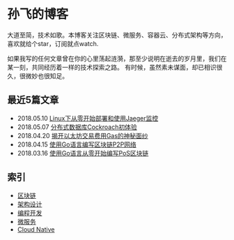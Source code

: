 # 孙飞的博客
大道至简，技术如歌。本博客关注区块链、微服务、容器云、分布式架构等方向，喜欢就给个star，订阅就点watch.

如果我写的任何文章曾在你的心里荡起涟漪，那至少说明在逝去的岁月里，我们在某一刻，共同经历着一样的技术探索之路。
有时候，虽然素未谋面，却已相识很久，很微妙也很知足。

## 最近5篇文章
- 2018.05.10 [Linux下从零开始部署和使用Jaeger监控](2018/Q2/Linux下从零开始部署和使用Jaeger.md)  
- 2018.05.07 [分布式数据库Cockroach初体验](2018/Q2/分布式数据库Cockroach初体验.md) 
- 2018.04.20 [揭开以太坊交易费用Gas的神秘面纱](2018/Q2/揭开以太坊交易费用Gas的神秘面纱.md) 
- 2018.04.15 [使用Go语言编写区块链P2P网络](2018/Q2/使用Go语言编写区块链P2P网络.md) 
- 2018.03.16 [使用Go语言从零开始编写PoS区块链](2018/Q1/使用Go语言从零开始编写PoS区块链.md)

## 索引
- [区块链](index/blockchain.md)
- [架构设计](index/architecture.md)
- [编程开发](index/programing.md)
- [微服务](index/micro-service.md)
- [Cloud Native](index/cloud-native.md)

